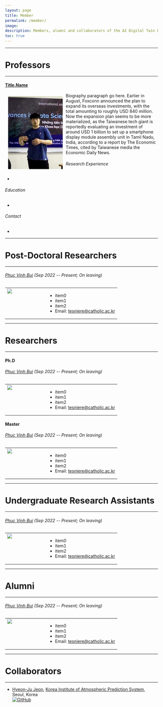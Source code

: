 ```yaml
---
layout: page
title: Member
permalink: /member/
image: 
description: Members, alumni and collaborators of the AI Digital Twin Lab, Dong-A University of Korea
toc: true
---
```




***
# Professors
***

#### [Title.Name](/member/ojlee)

<img align="left" src="/images/ojlee4.JPG" style="width : 180px; height : 240px; margin : 10px">

Biography paragraph go here. Earlier in August, Foxconn announced the plan to expand its overseas investments, with the total amounting to roughly USD 840 million. Now the expansion plan seems to be more materialized, as the Taiwanese tech giant is reportedly evaluating an investment of around USD 1 billion to set up a smartphone display module assembly unit in Tamil Nadu, India, according to a report by The Economic Times, cited by Taiwanese media the Economic Daily News.

###### Research Experience

* 

###### Education

* 

###### Contact

* 

***
# Post-Doctoral Researchers
***

###### [Phuc Vinh Bui](/member/phucbui) (Sep 2022 -- Present; On leaving)

<table border="0">  
	<tr valign="top">
		<td width="120"><img align="left" width="100px" margin="10px" src="https://nslab-cuk.github.io/images/Phuc.jpg"/></td>  
		<td>
			<ul>
				<li> item0</li>
				<li> item1</li>
				<li> item2</li>
				<li>Email: <a href="mailto:tesniere@catholic.ac.kr">tesniere@catholic.ac.kr</a></li>
			</ul>
		</td>
	</tr>
</table>


***
# Researchers
***

#### Ph.D

###### [Phuc Vinh Bui](/member/phucbui) (Sep 2022 -- Present; On leaving)

<table border="0">  
	<tr valign="top">
		<td width="120"><img align="left" width="100px" margin="10px" src="https://nslab-cuk.github.io/images/Phuc.jpg"/></td>  
		<td>
			<ul>
				<li> item0</li>
				<li> item1</li>
				<li> item2</li>
				<li>Email: <a href="mailto:tesniere@catholic.ac.kr">tesniere@catholic.ac.kr</a></li>
			</ul>
		</td>
	</tr>
</table>

#### Master

###### [Phuc Vinh Bui](/member/phucbui) (Sep 2022 -- Present; On leaving)

<table border="0">  
	<tr valign="top">
		<td width="120"><img align="left" width="100px" margin="10px" src="https://nslab-cuk.github.io/images/Phuc.jpg"/></td>  
		<td>
			<ul>
				<li> item0</li>
				<li> item1</li>
				<li> item2</li>
				<li>Email: <a href="mailto:tesniere@catholic.ac.kr">tesniere@catholic.ac.kr</a></li>
			</ul>
		</td>
	</tr>
</table>

***
# Undergraduate Research Assistants
***

###### [Phuc Vinh Bui](/member/phucbui) (Sep 2022 -- Present; On leaving)

<table border="0">  
	<tr valign="top">
		<td width="120"><img align="left" width="100px" margin="10px" src="https://nslab-cuk.github.io/images/Phuc.jpg"/></td>  
		<td>
			<ul>
				<li> item0</li>
				<li> item1</li>
				<li> item2</li>
				<li>Email: <a href="mailto:tesniere@catholic.ac.kr">tesniere@catholic.ac.kr</a></li>
			</ul>
		</td>
	</tr>
</table>

***
# Alumni
***

###### [Phuc Vinh Bui](/member/phucbui) (Sep 2022 -- Present; On leaving)

<table border="0">  
	<tr valign="top">
		<td width="120"><img align="left" width="100px" margin="10px" src="https://nslab-cuk.github.io/images/Phuc.jpg"/></td>  
		<td>
			<ul>
				<li> item0</li>
				<li> item1</li>
				<li> item2</li>
				<li>Email: <a href="mailto:tesniere@catholic.ac.kr">tesniere@catholic.ac.kr</a></li>
			</ul>
		</td>
	</tr>
</table>


***
# Collaborators
***

* [Hyeon-Ju Jeon](https://higd963.github.io/), [Korea Institute of Atmospheric Prediction System](https://www.kiaps.org/front/main.do), Seoul, Korea 
  <br>
  [![GitHub](https://img.shields.io/badge/GitHub-181717?style=flat-square&logo=GitHub)](https://github.com/higd963)